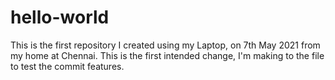 # hello-world
This is the first repository I created using my Laptop, on 7th May 2021 from my home at Chennai. 
This is the first intended change, I'm making to the file to test the commit features. 
